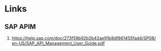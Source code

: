 # Links

## SAP APIM
1. https://help.sap.com/doc/273f59b92b2b42ae91b8df861455fad4/SP08/en-US/SAP_API_Management_User_Guide.pdf